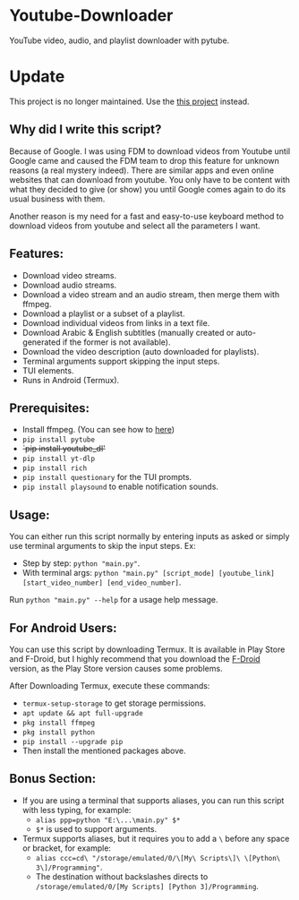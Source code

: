 # Youtube-Downloader
YouTube video, audio, and playlist downloader with pytube.

# Update
This project is no longer maintained. Use the [this project](https://github.com/Ryen-042/Youtube-Downloader-Yt-Dlp) instead.

## Why did I write this script?
Because of Google. I was using FDM to download videos from Youtube until Google came and caused the FDM team to drop this feature for unknown reasons (a real mystery indeed). There are similar apps and even online websites that can download from youtube. You only have to be content with what they decided to give (or show) you until Google comes again to do its usual business with them.

Another reason is my need for a fast and easy-to-use keyboard method to download videos from youtube and select all the parameters I want.
## Features:
- Download video streams.
- Download audio streams.
- Download a video stream and an audio stream, then merge them with ffmpeg.
- Download a playlist or a subset of a playlist.
- Download individual videos from links in a text file.
- Download Arabic & English subtitles (manually created or auto-generated if the former is not available).
- Download the video description (auto downloaded for playlists).
- Terminal arguments support skipping the input steps.
- TUI elements.
- Runs in Android (Termux).
## Prerequisites:
- Install ffmpeg. (You can see how to [here](https://www.geeksforgeeks.org/how-to-install-ffmpeg-on-windows/))
- `pip install pytube`
- ~~`pip install youtube_dl'~~
- `pip install yt-dlp`
- `pip install rich`
- `pip install questionary` for the TUI prompts.
- `pip install playsound` to enable notification sounds.
## Usage:
You can either run this script normally by entering inputs as asked or simply use terminal arguments to skip the input steps. Ex:
- Step by step: `python "main.py"`.
- With terminal args: `python "main.py" [script_mode] [youtube_link] [start_video_number] [end_video_number]`.
  
Run `python "main.py" --help` for a usage help message.
## For Android Users:
You can use this script by downloading Termux. It is available in Play Store and F-Droid, but I highly recommend that you download the [F-Droid](https://f-droid.org/en/packages/com.termux/) version, as the Play Store version causes some problems.  

After Downloading Termux, execute these commands:
- `termux-setup-storage` to get storage permissions.
- `apt update && apt full-upgrade`
- `pkg install ffmpeg`
- `pkg install python`
- `pip install --upgrade pip`
- Then install the mentioned packages above.
## Bonus Section:
- If you are using a terminal that supports aliases, you can run this script with less typing, for example: 
   * `alias ppp=python "E:\...\main.py" $*`
   * `$*` is used to support arguments.
- Termux supports aliases, but it requires you to add a `\` before any space or bracket, for example:
   * `alias ccc=cd\ "/storage/emulated/0/\[My\ Scripts\]\ \[Python\ 3\]/Programming"`.
   * The destination without backslashes directs to `/storage/emulated/0/[My Scripts] [Python 3]/Programming`.
